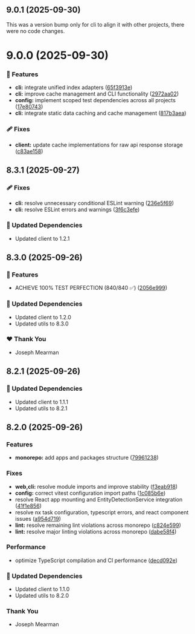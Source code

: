 ## 9.0.1 (2025-09-30)

This was a version bump only for cli to align it with other projects, there were no code changes.

# 9.0.0 (2025-09-30)

### 🚀 Features

- **cli:** integrate unified index adapters ([65f3913e](https://github.com/Mearman/Academic-Explorer/commit/65f3913e))
- **cli:** improve cache management and CLI functionality ([2972aa02](https://github.com/Mearman/Academic-Explorer/commit/2972aa02))
- **config:** implement scoped test dependencies across all projects ([17e80743](https://github.com/Mearman/Academic-Explorer/commit/17e80743))
- **cli:** integrate static data caching and cache management ([817b3aea](https://github.com/Mearman/Academic-Explorer/commit/817b3aea))

### 🩹 Fixes

- **client:** update cache implementations for raw api response storage ([c83ae158](https://github.com/Mearman/Academic-Explorer/commit/c83ae158))

## 8.3.1 (2025-09-27)

### 🩹 Fixes

- **cli:** resolve unnecessary conditional ESLint warning ([236e5f69](https://github.com/Mearman/Academic-Explorer/commit/236e5f69))
- **cli:** resolve ESLint errors and warnings ([3f6c3efe](https://github.com/Mearman/Academic-Explorer/commit/3f6c3efe))

### 🧱 Updated Dependencies

- Updated client to 1.2.1

## 8.3.0 (2025-09-26)

### 🚀 Features

- ACHIEVE 100% TEST PERFECTION (840/840 ✅) ([2056e999](https://github.com/Mearman/Academic-Explorer/commit/2056e999))

### 🧱 Updated Dependencies

- Updated client to 1.2.0
- Updated utils to 8.3.0

### ❤️ Thank You

- Joseph Mearman

## 8.2.1 (2025-09-26)

### 🧱 Updated Dependencies

- Updated client to 1.1.1
- Updated utils to 8.2.1

## 8.2.0 (2025-09-26)

### Features

- **monorepo:** add apps and packages structure ([79961238](https://github.com/Mearman/Academic-Explorer/commit/79961238))

### Fixes

- **web,cli:** resolve module imports and improve stability ([f3eab918](https://github.com/Mearman/Academic-Explorer/commit/f3eab918))
- **config:** correct vitest configuration import paths ([1c085b6e](https://github.com/Mearman/Academic-Explorer/commit/1c085b6e))
- resolve React app mounting and EntityDetectionService integration ([41f1e856](https://github.com/Mearman/Academic-Explorer/commit/41f1e856))
- resolve nx task configuration, typescript errors, and react component issues ([a954d719](https://github.com/Mearman/Academic-Explorer/commit/a954d719))
- **lint:** resolve remaining lint violations across monorepo ([c824e599](https://github.com/Mearman/Academic-Explorer/commit/c824e599))
- **lint:** resolve major linting violations across monorepo ([dabe58f4](https://github.com/Mearman/Academic-Explorer/commit/dabe58f4))

### Performance

- optimize TypeScript compilation and CI performance ([decd092e](https://github.com/Mearman/Academic-Explorer/commit/decd092e))

### 🧱 Updated Dependencies

- Updated client to 1.1.0
- Updated utils to 8.2.0

### Thank You

- Joseph Mearman
